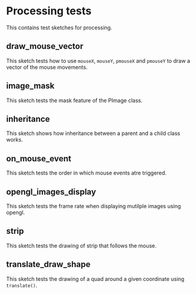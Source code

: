 # Processing tests

This contains test sketches for processing.

## draw_mouse_vector

This sketch tests how to use `mouseX`, `mouseY`, `pmouseX` and `pmouseY` to draw a vector of the mouse movements.

## image_mask

This sketch tests the mask feature of the PImage class.

## inheritance

This sketch shows how inheritance between a parent and a child class works.

## on_mouse_event

This sketch tests the order in which mouse events atre triggered.

## opengl_images_display

This sketch tests the frame rate when displaying mutilple images using opengl.

## strip

This sketch tests the drawing of strip that follows the mouse.

## translate_draw_shape

This sketch tests the drawing of a quad around a given coordinate using `translate()`.

